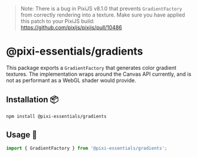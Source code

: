 > Note: There is a bug in PixiJS v8.1.0 that prevents `GradientFactory` from correctly rendering into a texture.
> Make sure you have applied this patch to your PixiJS build: https://github.com/pixijs/pixijs/pull/10486

# @pixi-essentials/gradients

This package exports a `GradientFactory` that generates color gradient textures. The implementation wraps around
the Canvas API currently, and is not as performant as a WebGL shader would provide.

## Installation :package:

```bash
npm install @pixi-essentials/gradients
```

## Usage :page_facing_up:

```ts
import { GradientFactory } from '@pixi-essentials/gradients';
```
